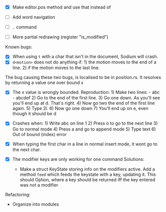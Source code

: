 - [x] Make editor.pos method and use that instead of
- [ ] Add word navigation
- [ ] `.` command
- [ ] More partial redrawing (register "is_modified")


Known bugs:

- [x] When using `t` with a char that isn't in the document, Sodium will crash.
- [x] `d<motion>` does not do anything if: 1) the motion moves to the end of a line. 2) if the motion moves to the last line.

The bug causing these two bugs, is localised to be in position.rs. It resolves by returning a value one over bound x

- [x] The x value is wrongly bounded. Reproduction:
      1) Make two lines:
         - abc
         - abcdef
      2) Go to the end of the first line.
      3) Go one down. As you'll see you'll end up at d. That's right.
      4) Now go two the end of the first line again.
      5) Type 2l.
      6) Now go one down
      7) You'll end up on e, even though it should be d

- [x] Crashes when:
      1) Write abc on line 1
      2) Press o to go to the next line
      3) Go to normal mode
      4) Press a and go to append mode
      5) Type text
      6) Out of bound (index) error

- [x] When typing the first char in a line in normal insert mode, it wont go to the next char.

- [x] The modifier keys are only working for one command
     Solutions:
     - Make a struct KeyState storing info on the modifiers active. Add a method `feed` which feeds the keystate with a key, updating it. This should Option<Key>, where a key should be returned iff the key entered was not a modifier

Refactoring:
- Organize into modules
